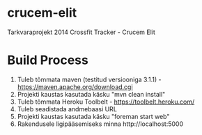 crucem-elit
===========

Tarkvaraprojekt 2014 Crossfit Tracker - Crucem Elit


Build Process
===========

1) Tuleb tõmmata maven (testitud versiooniga 3.1.1) - https://maven.apache.org/download.cgi
2) Projekti kaustas kasutada käsku "mvn clean install"
3) Tuleb tõmmata Heroku Toolbelt - https://toolbelt.heroku.com/
4) Tuleb seadistada andmebaasi URL
5) Projekti kaustas kasutada käsku "foreman start web"
6) Rakendusele ligipääsemiseks minna http://localhost:5000